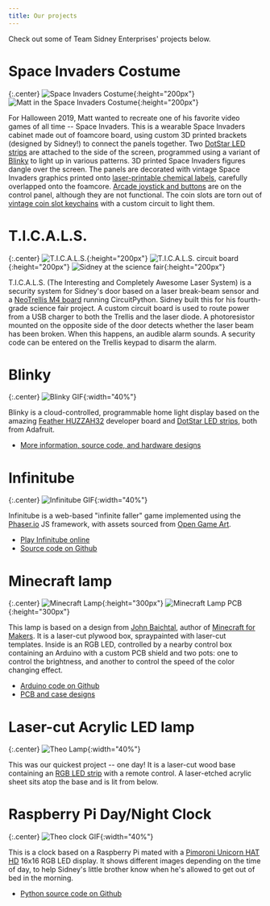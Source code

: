 ```yaml
---
title: Our projects
---
```

Check out some of Team Sidney Enterprises' projects below.

# Space Invaders Costume

{:.center}
![Space Invaders Costume](spaceinvaders.jpg){:height="200px"}
![Matt in the Space Invaders Costume](spaceinvaders-mdw.jpg){:height="200px"}

For Halloween 2019, Matt wanted to recreate one of his favorite video games of all time -- Space Invaders. This is a
wearable Space Invaders cabinet made out of foamcore board, using custom 3D printed brackets (designed by Sidney!) to connect the panels together. Two [DotStar LED strips](https://www.adafruit.com/product/2241) are attached to the side of the screen, programmed using a variant of [Blinky](blinky) to light up in various patterns. 3D printed Space Invaders figures dangle over the screen. The panels are decorated with vintage Space Invaders graphics printed onto [laser-printable chemical labels](https://www.amazon.com/gp/product/B010Q6CY38/), carefully overlapped onto the foamcore. [Arcade joystick and buttons](https://www.amazon.com/gp/product/B07JFXQSM5) are on the control panel, although they are not functional. The coin slots are torn out of [vintage coin slot keychains](https://www.amazon.com/gp/product/B07BLQ72GB/) with a custom circuit to light them.

# T.I.C.A.L.S.

{:.center}
![T.I.C.A.L.S.](ticals.jpg){:height="200px"}
![T.I.C.A.L.S. circuit board](ticals-board.jpg){:height="200px"}
![Sidney at the science fair](ticals-sidney.jpg){:height="200px"}

T.I.C.A.L.S. (The Interesting and Completely Awesome Laser System) is a security system for Sidney's door based on a laser break-beam sensor and a [NeoTrellis M4 board](https://www.adafruit.com/product/3938) running CircuitPython. Sidney built this for his fourth-grade science fair project. A custom circuit board is used to route power from a USB charger to both the Trellis and the laser diode. A photoresistor mounted on the opposite side of the door detects whether the laser beam has been broken. When this happens, an audible alarm sounds. A security code can be entered on the Trellis keypad to disarm the alarm.

# Blinky

{:.center}
![Blinky GIF](/blinky-house.gif){:width="40%"}

Blinky is a cloud-controlled, programmable home light display based on
the amazing [Feather HUZZAH32](https://www.adafruit.com/product/3405)
developer board and [DotStar LED strips](https://www.adafruit.com/product/2241),
both from Adafruit.

* [More information, source code, and hardware designs](blinky)

# Infinitube

{:.center}
![Infinitube GIF](/infinitube.gif){:width="40%"}

Infinitube is a web-based "infinite faller" game implemented using
the [Phaser.io](http://phaser.io/) JS framework, with assets sourced
from [Open Game Art](https://opengameart.org/).

* [Play Infinitube online](http://infinitube.rocks/)
* [Source code on Github](https://github.com/mdwelsh/infinitube) 

# Minecraft lamp

{:.center}
![Minecraft Lamp](minecraft-lamp.jpg){:height="300px"}
![Minecraft Lamp PCB](minecraft-lamp-pcb.jpg){:height="300px"}

This lamp is based on a design from [John Baichtal](https://www.oreilly.com/pub/au/4988),
author of [Minecraft for Makers](http://shop.oreilly.com/product/0636920115298.do). It
is a laser-cut plywood box, spraypainted with laser-cut templates. Inside is an RGB LED,
controlled by a nearby control box containing an Arduino with a custom PCB shield and two
pots: one to control the brightness, and another to control the speed of the color
changing effect.

* [Arduino code on Github](https://github.com/mdwelsh/sidney-projects/tree/master/arduino/PotFader)
* [PCB and case designs](https://github.com/mdwelsh/sidney-projects/tree/master/arduino/hw/minecraft-lamp)

# Laser-cut Acrylic LED lamp

{:.center}
![Theo Lamp](theo-lamp.jpg){:width="40%"}

This was our quickest project -- one day! It is a laser-cut wood base
containing an [RGB LED
strip](https://www.amazon.com/gp/product/B01I1BVIQ4/ref=oh_aui_search_detailpage?ie=UTF8&psc=1)
with a remote control. A laser-etched acrylic sheet sits atop the base
and is lit from below.

# Raspberry Pi Day/Night Clock

{:.center}
![Theo clock GIF](theo-clock.gif){:width="40%"}

This is a clock based on a Raspberry Pi mated with a [Pimoroni Unicorn
HAT HD](https://www.adafruit.com/product/3580) 16x16 RGB LED display.
It shows different images depending on the time of day, to help
Sidney's little brother know when he's allowed to get out of bed in
the morning.

* [Python source code on Github](https://github.com/mdwelsh/sidney-projects/tree/master/pi/theoclock)


